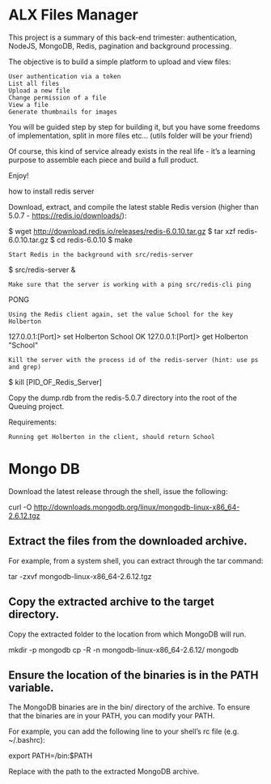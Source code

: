 # ALX Files Manager
This project is a summary of this back-end trimester: authentication, NodeJS, MongoDB, Redis, pagination and background processing.

The objective is to build a simple platform to upload and view files:

    User authentication via a token
    List all files
    Upload a new file
    Change permission of a file
    View a file
    Generate thumbnails for images

You will be guided step by step for building it, but you have some freedoms of implementation, split in more files etc… (utils folder will be your friend)

Of course, this kind of service already exists in the real life - it’s a learning purpose to assemble each piece and build a full product.

Enjoy!


how to install redis server

Download, extract, and compile the latest stable Redis version (higher than 5.0.7 - https://redis.io/downloads/):

$ wget http://download.redis.io/releases/redis-6.0.10.tar.gz
$ tar xzf redis-6.0.10.tar.gz
$ cd redis-6.0.10
$ make

    Start Redis in the background with src/redis-server

$ src/redis-server &

    Make sure that the server is working with a ping src/redis-cli ping

PONG

    Using the Redis client again, set the value School for the key Holberton

127.0.0.1:[Port]> set Holberton School
OK
127.0.0.1:[Port]> get Holberton
"School"

    Kill the server with the process id of the redis-server (hint: use ps and grep)

$ kill [PID_OF_Redis_Server]

Copy the dump.rdb from the redis-5.0.7 directory into the root of the Queuing project.

Requirements:

    Running get Holberton in the client, should return School
# Mongo DB
Download the latest release through the shell, issue the following:

curl -O http://downloads.mongodb.org/linux/mongodb-linux-x86_64-2.6.12.tgz

## Extract the files from the downloaded archive.

For example, from a system shell, you can extract through the tar command:

tar -zxvf mongodb-linux-x86_64-2.6.12.tgz

## Copy the extracted archive to the target directory.

Copy the extracted folder to the location from which MongoDB will run.

mkdir -p mongodb
cp -R -n mongodb-linux-x86_64-2.6.12/ mongodb

## Ensure the location of the binaries is in the PATH variable.

The MongoDB binaries are in the bin/ directory of the archive. To ensure that the binaries are in your PATH, you can modify your PATH.

For example, you can add the following line to your shell’s rc file (e.g. ~/.bashrc):

export PATH=<mongodb-install-directory>/bin:$PATH

Replace <mongodb-install-directory> with the path to the extracted MongoDB archive.

